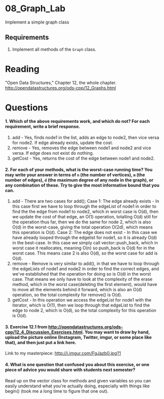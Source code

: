 08_Graph_Lab
============

Implement a simple graph class

Requirements
------------

1. Implement all methods of the `Graph` class.

Reading
=======
"Open Data Structures," Chapter 12, the whole chapter. http://opendatastructures.org/ods-cpp/12_Graphs.html

Questions
=========

#### 1. Which of the above requirements work, and which do not? For each requirement, write a brief response.

1. add - Yes, finds node1 in the list, adds an edge to node2, then vice versa for node2. If edge already exists, update the cost.
2. remove - Yes, removes the edge between node1 and node2 and vice versa. If edge does not exist do nothing.
3. getCost - Yes, returns the cost of the edge between node1 and node2.

#### 2. For each of your methods, what is the worst-case running time? You may write your answer in terms of `n` (the number of vertices), `m` (the number of edges), `d` (the maximum degree of any node in the graph), or any combination of these. Try to give the most informative bound that you can.

1. add - There are two cases for add();
Case 1: The edge already exists - In this case first we have to loop through the edgeList of node1 in order to find the the edge from node1 to node2, which in worst case is O(d), then we update the cost of that edge, an O(1) operation, totalling O(d) still for the operation thus far, then we do the same for node 2, which is also O(d) in the worst-case, giving the total operation O(2d), which means this operation is O(d).
Case 2: The edge does not exist - In this case we have already looped through the edgelist for node1, so it is already O(d) in the best-case. In this case we simply call vector::push_back, which in worst case it reallocates, meaning O(n) so push_back is O(d) for in the worst case. This means case 2 is also O(d), so the worst case for add is O(d).
2. remove - Remove is very similar to add(), in that we have to loop through the edgeLists of node1 and node2 in order to find the correct edges, and we've established that the operation for doing so is O(d) in the worst case. That means we only have to look at the complexity of the erase method, which in the worst case(deleting the first element), would have to move all the elements behind it forward, which is also an O(d) operation, so the total complexity for remove() is O(d).
3. getCost - In this operation we access the edgeList for node1 with the iterator, which is O(1), then we loop through that edgeList to find the edge to node 2, which is O(d), so the total complexity for this operation is O(d).



#### 3. Exercise 12.1 from http://opendatastructures.org/ods-cpp/12_4_Discussion_Exercises.html. You may want to draw by hand, upload the picture online (Instagram, Twitter, imgur, or some place like that), and then just put a link here.

Link to my masterpiece: http://i.imgur.com/FgJazb0.jpg?1

#### 4. What is one question that confused you about this exercise, or one piece of advice you would share with students next semester?

Read up on the vector class for methods and given variables so you can easily understand what you're actually doing, especially with things like begin() (took me a long time to figure that one out).